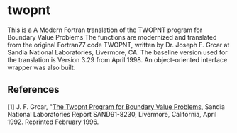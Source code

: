 
twopnt
===

This is a A Modern Fortran translation of the TWOPNT program for Boundary Value Problems
The functions are modernized and translated from the original Fortran77 code TWOPNT, written by Dr. Joseph F. Grcar at Sandia National Laboratories, Livermore, CA. The baseline version used for the translation is Version 3.29 from April 1998.
An object-oriented interface wrapper was also built.
 
References
----------
[1] J. F. Grcar, "[The Twopnt Program for Boundary Value Problems](https://citeseerx.ist.psu.edu/document?repid=rep1&type=pdf&doi=dcf780dafc70adedeff9a9348d5e5e2225031326), Sandia National Laboratories Report SAND91-8230, Livermore, California, April 1992.  Reprinted February 1996. 
